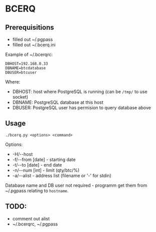 # BCERQ

## Prerequisitions

- filled out ~/.pgpass
- filled out ~/.bcerq.ini

Example of ~/.bcerqrc:

```
DBHOST=192.168.0.33
DBNAME=btcdatabase
DBUSER=btcuser
```

Where:

- DBHOST: host where PostgreSQL is running (can be `/tmp/` to use socket)
- DBNAME: PostgreSQL database at this host
- DBUSER: PostgreSQL user has permision to query database above

## Usage

`./bcerq.py <options> <command>`

Options:

- -H/--host
- -f/--from [date] - starting date
- -t/--to [date] - end date
- -n/--num [int] - limit (qty/btc/%)
- -a/--alist - address list (filename or '-' for stdin)

Database name and DB user not required - programm get them from ~/.pgpass relating to `hostname`.

## TODO:

- comment out alist
- ~/.bcerqrc, ~/.pgpass
